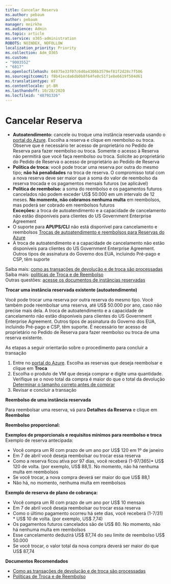 ```yaml
---
title: Cancelar Reserva
ms.author: pebaum
author: pebaum
manager: mnirkhe
ms.audience: Admin
ms.topic: article
ms.service: o365-administration
ROBOTS: NOINDEX, NOFOLLOW
localization_priority: Priority
ms.collection: Adm_O365
ms.custom:
- "9003552"
- "6817"
ms.openlocfilehash: 04875e33f07c6d0a4306b3579ef81f2d28c7f506
ms.sourcegitcommit: f8b41ecda6db0b8f64fe0c51f1e8e6619f504d61
ms.translationtype: HT
ms.contentlocale: pt-BR
ms.lasthandoff: 10/28/2020
ms.locfileid: "48791326"
---
```

# <a name="cancelling-reservation"></a>Cancelar Reserva

- **Autoatendimento:** cancele ou troque uma instância reservada usando o [portal do Azure](https://portal.azure.com/#blade/Microsoft_Azure_Reservations/ReservationsBrowseBlade). Escolha a reserva e clique em reembolso ou troca. Observe que é necessário ter acesso de proprietário no Pedido de Reserva para fazer reembolso ou troca. Somente o acesso à Reserva não permitirá que você faça reembolso ou troca. Solicite ao proprietário do Pedido de Reserva o acesso de proprietário ao Pedido de Reserva
- **Política de troca:** você pode trocar uma reserva por outra do mesmo tipo; **não há penalidades** na troca de reserva. O compromisso total com a nova reserva deve ser maior que a soma do valor de reembolso da reserva trocada e os pagamentos mensais futuros (se aplicável)
- **Política de reembolso:** a soma do reembolso e os pagamentos futuros cancelados não podem exceder US$ 50.000 em um intervalo de 12 meses. **No momento, não cobramos nenhuma multa** em reembolsos, mas poderá ser cobrado em reembolsos futuros  
    **Exceções:** a troca de autoatendimento e a capacidade de cancelamento não estão disponíveis para clientes do US Government Enterprise Agreement
- O suporte para **API/PS/CLI** não está disponível para cancelamento e reembolsos [Trocas de autoatendimento e reembolsos para Reservas do Azure](https://docs.microsoft.com/azure/cost-management-billing/reservations/exchange-and-refund-azure-reservations?WT.mc_id=Portal-Microsoft_Azure_Support)
- A troca de autoatendimento e a capacidade de cancelamento não estão disponíveis para clientes do US Government Enterprise Agreement. Outros tipos de assinatura do Governo dos EUA, incluindo Pré-pago e CSP, têm suporte

Saiba mais: [como as transações de devolução e de troca são processadas](https://docs.microsoft.com/azure/billing/billing-azure-reservations-self-service-exchange-and-refund?WT.mc_id=Portal-Microsoft_Azure_Support#how-return-and-exchange-transactions-are-processed)  
Saiba mais: [políticas de Troca e de Reembolso](https://docs.microsoft.com/azure/billing/billing-azure-reservations-self-service-exchange-and-refund?WT.mc_id=Portal-Microsoft_Azure_Support#exchange-policies)  
Outras questões: [acesse os documentos de instâncias reservadas](https://docs.microsoft.com/azure/billing/billing-save-compute-costs-reservations?WT.mc_id=Portal-Microsoft_Azure_Support)

**Trocar uma instância reservada existente (autoatendimento)**

Você pode trocar uma reserva por outra reserva do mesmo tipo. Você também pode reembolsar uma reserva, até US$ 50.000 por ano, caso não precise mais dela. A troca de autoatendimento e a capacidade de cancelamento não estão disponíveis para clientes do US Government Enterprise Agreement. Outros tipos de assinatura do Governo dos EUA, incluindo Pré-pago e CSP, têm suporte. É necessário ter acesso de proprietário no Pedido de Reserva para fazer reembolso ou troca de uma reserva existente.

As etapas a seguir orientarão sobre o procedimento para concluir a transação

1. Entre no [portal do Azure](https://portal.azure.com/#blade/Microsoft_Azure_Reservations/ReservationsBrowseBlade). Escolha as reservas que deseja reembolsar e clique em **Troca**
2. Escolha o produto de VM que deseja comprar e digite uma quantidade. Verifique se o novo total da compra é maior do que o total da devolução [Determinar o tamanho correto antes de comprar](https://docs.microsoft.com/azure/virtual-machines/windows/prepay-reserved-vm-instances?WT.mc_id=Portal-Microsoft_Azure_Support#determine-the-right-vm-size-before-you-buy)
3. Revisar e concluir a transação

**Reembolso de uma instância reservada**

Para reembolsar uma reserva, vá para **Detalhes da Reserva** e clique em **Reembolso**

**Reembolso proporcional:**

**Exemplos de proporcionais e requisitos mínimos para reembolso e troca**  
Exemplo de reserva antecipada:

- Você compra um RI com prazo de um ano por US$ 120 em 1º de janeiro
- Em 7 de abril você deseja reembolsar ou trocar essa reserva
- Como a reserva ficou ativa por 97 dias, você receberá (1-97/365)* US$ 120 de volta. (por exemplo, US$ 88,1). No momento, não há nenhuma multa em reembolsos
- Se você trocar, a nova compra deverá ser maior do que US$ 88,1
- Não há, no momento, nenhuma multa em reembolsos

**Exemplo de reserva de plano de cobrança:**

- Você compra um RI com prazo de um ano por US$ 10 mensais
- Em 7 de abril você deseja reembolsar ou trocar essa reserva
- Como o último pagamento ocorreu há sete dias, você receberá (1-7/31) * US$ 10 de volta. (por exemplo, US$ 7,74)
- Os pagamentos futuros cancelados são de US$ 80. No momento, não há nenhuma multa em reembolsos
- Esse cancelamento deduzirá US$ 87,74 do seu limite de reembolso US$ 50.000
- Se você trocar, o valor total da nova compra deverá ser maior do que US$ 87,74

**Documentos Recomendados**

- [Como as transações de devolução e de troca são processadas](https://docs.microsoft.com/azure/billing/billing-azure-reservations-self-service-exchange-and-refund?WT.mc_id=Portal-Microsoft_Azure_Support#how-return-and-exchange-transactions-are-processed)
- [Políticas de Troca e de Reembolso](https://docs.microsoft.com/azure/billing/billing-azure-reservations-self-service-exchange-and-refund?WT.mc_id=Portal-Microsoft_Azure_Support#exchange-policies)